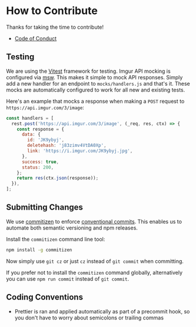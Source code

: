 # How to Contribute

Thanks for taking the time to contribute!

- [Code of Conduct][code of conduct]

## Testing

We are using the [Vitest][vitest] framework for testing. Imgur API mocking is configured via [msw][msw]. This makes it simple to mock API responses. Simply add a new handler for an endpoint to `mocks/handlers.js` and that's it. These mocks are automatically configured to work for all new and existing tests.

Here's an example that mocks a response when making a `POST` request to `https://api.imgur.com/3/image`:

```js
const handlers = [
  rest.post('https://api.imgur.com/3/image', (_req, res, ctx) => {
    const response = {
      data: {
        id: 'JK9ybyj',
        deletehash: 'j83zimv4VtDA0Xp',
        link: 'https://i.imgur.com/JK9ybyj.jpg',
      },
      success: true,
      status: 200,
    };
    return res(ctx.json(response));
  }),
];
```

## Submitting Changes

We use [commitizen][commitizen] to enforce [conventional commits][conventional commits]. This enables us to automate both semantic versioning and npm releases.

Install the `commitizen` command line tool:

```bash
npm install -g commitizen
```

Now simply use `git cz` or just `cz` instead of `git commit` when committing.

If you prefer not to install the `commitizen` command globally, alternatively you can use `npm run commit` instead of `git commit`.

## Coding Conventions

- Prettier is ran and applied automatically as part of a precommit hook, so you don't have to worry about semicolons or trailing commas

[vitest]: https://vitest.dev/
[msw]: https://mswjs.io/
[commitizen]: https://github.com/commitizen/cz-cli
[conventional commits]: https://www.conventionalcommits.org/
[code of conduct]: CODE_OF_CONDUCT.md

